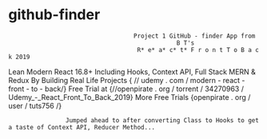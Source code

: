 # github-finder
                                       Project 1 GitHub - finder App from 
                                                   B T's
                                        R* e* a* c* t* F r o n t T o B a c k 2019
Lean Modern React 16.8+ Including Hooks, Context API, Full Stack MERN & Redux By Building Real Life Projects
                                  { // udemy . com / modern - react - front - to - back/}
                              Free Trial at {//openpirate . org / torrent / 34270963 / Udemy_-_React_Front_To_Back_2019}
                              More Free Trials {openpirate . org / user / tuts756 /}

                    Jumped ahead to after converting Class to Hooks to get a taste of Context API, Reducer Method...


